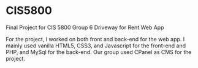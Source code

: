# CIS5800

Final Project for CIS 5800 Group 6
Driveway for Rent Web App

For the project, I worked on both front and back-end for the web app.
I mainly used vanilla HTML5, CSS3, and Javascript for the front-end and PHP, and MySql for the back-end.
Our group used CPanel as CMS for the project.
